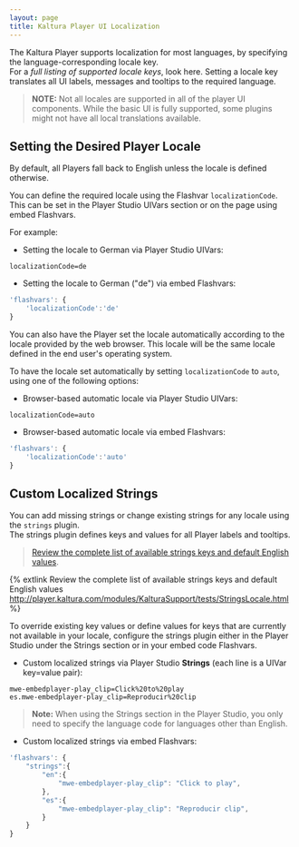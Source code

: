 ```yaml
---
layout: page
title: Kaltura Player UI Localization
---
```


The Kaltura Player supports localization for most languages, by specifying the language-corresponding locale key.   
For a *full listing of supported locale keys*, look here. Setting a locale key translates all UI labels, messages and tooltips to the required language.  

> **NOTE:** Not all locales are supported in all of the player UI components. While the basic UI is fully supported, some plugins might not have all local translations available.

## Setting the Desired Player Locale

By default, all Players fall back to English unless the locale is defined otherwise.  

You can define the required locale using the Flashvar `localizationCode`. This can be set in the Player Studio UIVars section or on the page using embed Flashvars.

For example: 

* Setting the locale to German via Player Studio UIVars:

```
localizationCode=de
```

* Setting the locale to German ("de") via embed Flashvars:

```javascript
'flashvars': { 
    'localizationCode':'de' 
}
```
   
You can also have the Player set the locale automatically according to the locale provided by the web browser. This locale will be the same locale defined in the end user's operating system.   

To have the locale set automatically by setting `localizationCode` to `auto`, using one of the following options:

* Browser-based automatic locale via Player Studio UIVars:

```
localizationCode=auto
```

* Browser-based automatic locale via embed Flashvars:

```javascript
'flashvars': { 
    'localizationCode':'auto' 
}
```

## Custom Localized Strings

You can add missing strings or change existing strings for any locale using the `strings` plugin.   
The strings plugin defines keys and values for all Player labels and tooltips. 

> [Review the complete list of available strings keys and default English values](http://player.kaltura.com/modules/KalturaSupport/tests/StringsLocale.html).  

{% extlink Review the complete list of available strings keys and default English values http://player.kaltura.com/modules/KalturaSupport/tests/StringsLocale.html %}

To override existing key values or define values for keys that are currently not available in your locale, configure the strings plugin either in the Player Studio under the Strings section or in your embed code Flashvars.

* Custom localized strings via Player Studio **Strings** (each line is a UIVar key=value pair):

```
mwe-embedplayer-play_clip=Click%20to%20play
es.mwe-embedplayer-play_clip=Reproducir%20clip
```

> **Note:** When using the Strings section in the Player Studio, you only need to specify the language code for languages other than English.

* Custom localized strings via embed Flashvars:

```javascript
'flashvars': { 
    "strings":{ 
        "en":{ 
            "mwe-embedplayer-play_clip": "Click to play", 
		}, 
        "es":{ 
            "mwe-embedplayer-play_clip": "Reproducir clip", 
        } 
    } 
}
```
